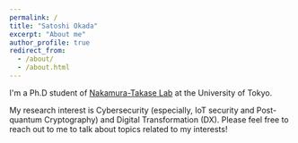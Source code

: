 ```yaml
---
permalink: /
title: "Satoshi Okada"
excerpt: "About me"
author_profile: true
redirect_from: 
  - /about/
  - /about.html
---
```



I'm a Ph.D student of [Nakamura-Takase Lab](http://www.hal.ipc.i.u-tokyo.ac.jp/) at the University of Tokyo.

My research interest is Cybersecurity (especially, IoT security and Post-quantum Cryptography) and Digital Transformation (DX).
Please feel free to reach out to me to talk about topics related to my interests!
